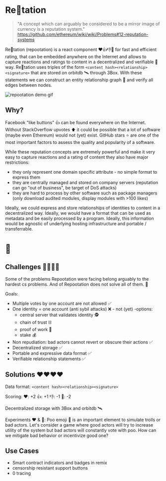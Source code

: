 # Re💩tation

>"A concept which can arguably be considered to be a mirror image of currency is a reputation system."
https://github.com/ethereum/wiki/wiki/Problems#12-reputation-systems

Re💩tation (repootation) is a react component ❤️👍👎💩 for fast and efficient rating, that can be embedded anywhere on the Internet and allows to capture reactions and ratings to content in a decentralized and verifiable 🔑 way.
Re💩tation uses triples of the form `<content hash><relationship><signature>` that are stored on orbitdb 🛰️ through 3Box.
With these statements we can construct an entity relationship graph 🌳 and verify all edges between nodes.

![repootation demo gif](assets/repootation.gif)

## Why?
Facebook "like buttons"  👍 can be found everywhere on the Internet.
Without StackOverflow upvotes ⬆️ it could be possible that a lot of software (maybe even Ethereum) would not (yet) exist.
GitHub stars ⭐ are one of the most important factors to assess the quality and popularity of a software.

While these reputation concepts are extremely powerful and make it very easy to capture reactions and a rating of content they also have major restrictions:
- they only represent one domain specific attribute - no simple format to express them
- they are centrally managed and stored on company servers (reputation can go "out of business", be target of DoS attacks)
- they are hard to process by other software such as package managers (only download audited modules, display modules with >100 likes)

Ideally, we could express and store relationships of identities to content in a decentralized way.
Ideally, we would have a format that can be used as metadata and be easily processed by a program.
Ideally, this information would be agnostic of underlying hosting infrastructure and portable / transferrable.

# 💯

## Challenges 💩💩💩💩
Some of the problems Repootation were facing belong arguably to the hardest cs problems.
And of Repootation does not solve all of them. 💩

Goals:
- Multiple votes by one account are not allowed ✅</li>
- One identity = one account (anti sybil attacks) ❌ - not (yet) 
  -options:
  - central server that validates identity 🕵️
  - chain of trust ⛓️
  - proof of work 🔨
  - stake 💰
- Non repudiation: bad actors cannot revert or obscure their actions ✅
- Decentralized storage ✅
- Portable and expressive data format ✅
- Verifiable relationship statements ✅

## Solutions ❤️️️️❤️️️️❤️️️️❤️️️️

Data format:
`<content hash><relationship><signature>`

Scoring:
❤️: +2
👍: +1
👎: -1
💩: -2

Decentralized storage with 3Box and orbitdb 🛰️

Experiments ❤️ & 💩:
Poo emoji 💩 is an important element to simulate trolls or bad actors.
Let's consider a game where good actors will try to increase utility of the system but bad actors will constantly vote with poo.
How can we mitigate bad behavior or incentivize good one?

## Use Cases
- Smart contract indicators and badges in remix
- censorship resistant support buttons
- 0 tracing
